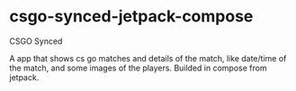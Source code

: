 # csgo-synced-jetpack-compose

CSGO Synced

A app that shows cs go matches and details of the match, like date/time of the match, and some images of the players.
Builded in compose from jetpack.
